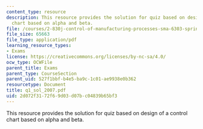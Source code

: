 ```yaml
---
content_type: resource
description: This resource provides the solution for quiz based on design of a control
  chart based on alpha and beta.
file: /courses/2-830j-control-of-manufacturing-processes-sma-6303-spring-2008/2d072f3172f69d03d07bc04839b65bf3_q1_sol_2007.pdf
file_size: 65663
file_type: application/pdf
learning_resource_types:
- Exams
license: https://creativecommons.org/licenses/by-nc-sa/4.0/
ocw_type: OCWFile
parent_title: Exams
parent_type: CourseSection
parent_uid: 527f1bbf-b4e5-ba9c-1c01-ae9938e0b362
resourcetype: Document
title: q1_sol_2007.pdf
uid: 2d072f31-72f6-9d03-d07b-c04839b65bf3
---
```

This resource provides the solution for quiz based on design of a control chart based on alpha and beta.